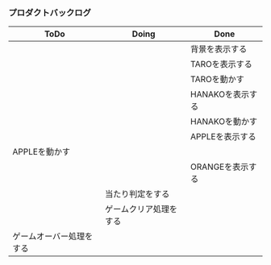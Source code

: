 ### プロダクトバックログ
|ToDo|Doing|Done|
|--|--|--|
|||背景を表示する|
|||TAROを表示する|
|||TAROを動かす|
|||HANAKOを表示する|
|||HANAKOを動かす|
|||APPLEを表示する|
|APPLEを動かす|||
|||ORANGEを表示する|
||当たり判定をする||
||ゲームクリア処理をする||
|ゲームオーバー処理をする|||